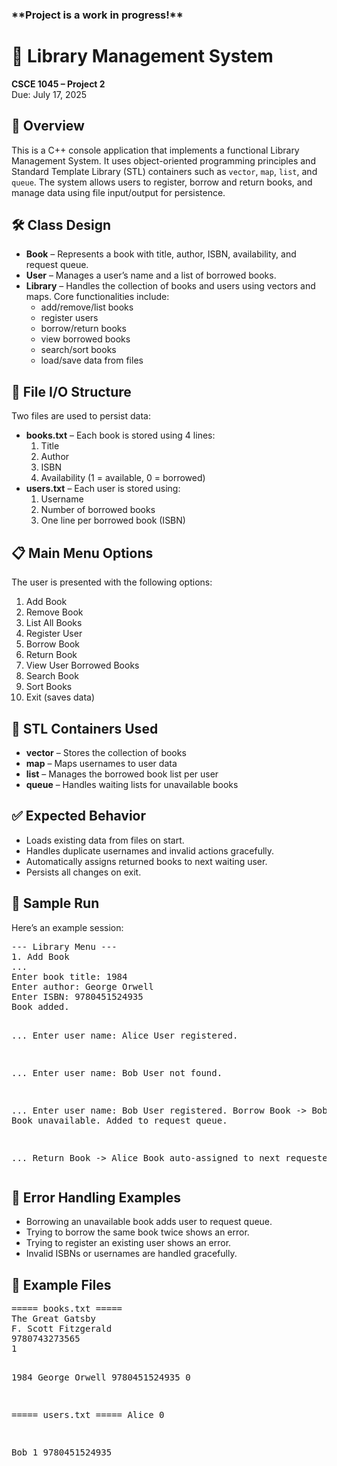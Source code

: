 <!DOCTYPE html>
<html lang="en">
<head>
  <meta charset="UTF-8">

</head>
<body>
  <h3>**Project is a work in progress!**</h3>
  <h1>📘 Library Management System</h1>
  <p><strong>CSCE 1045 – Project 2</strong><br>Due: July 17, 2025</p>

  <div class="section">
    <h2>📄 Overview</h2>
    <p>This is a C++ console application that implements a functional Library Management System. It uses object-oriented programming principles and Standard Template Library (STL) containers such as <code>vector</code>, <code>map</code>, <code>list</code>, and <code>queue</code>. The system allows users to register, borrow and return books, and manage data using file input/output for persistence.</p>
  </div>

  <div class="section">
    <h2>🛠 Class Design</h2>
    <ul>
      <li><strong>Book</strong> – Represents a book with title, author, ISBN, availability, and request queue.</li>
      <li><strong>User</strong> – Manages a user’s name and a list of borrowed books.</li>
      <li><strong>Library</strong> – Handles the collection of books and users using vectors and maps. Core functionalities include:
        <ul>
          <li>add/remove/list books</li>
          <li>register users</li>
          <li>borrow/return books</li>
          <li>view borrowed books</li>
          <li>search/sort books</li>
          <li>load/save data from files</li>
        </ul>
      </li>
    </ul>
  </div>

  <div class="section">
    <h2>💾 File I/O Structure</h2>
    <p>Two files are used to persist data:</p>
    <ul>
      <li><strong>books.txt</strong> – Each book is stored using 4 lines:
        <ol>
          <li>Title</li>
          <li>Author</li>
          <li>ISBN</li>
          <li>Availability (1 = available, 0 = borrowed)</li>
        </ol>
      </li>
      <li><strong>users.txt</strong> – Each user is stored using:
        <ol>
          <li>Username</li>
          <li>Number of borrowed books</li>
          <li>One line per borrowed book (ISBN)</li>
        </ol>
      </li>
    </ul>
  </div>

  <div class="section">
    <h2>📋 Main Menu Options</h2>
    <p>The user is presented with the following options:</p>
    <ol>
      <li>Add Book</li>
      <li>Remove Book</li>
      <li>List All Books</li>
      <li>Register User</li>
      <li>Borrow Book</li>
      <li>Return Book</li>
      <li>View User Borrowed Books</li>
      <li>Search Book</li>
      <li>Sort Books</li>
      <li>Exit (saves data)</li>
    </ol>
  </div>

  <div class="section">
    <h2>🧰 STL Containers Used</h2>
    <ul>
      <li><strong>vector</strong> – Stores the collection of books</li>
      <li><strong>map</strong> – Maps usernames to user data</li>
      <li><strong>list</strong> – Manages the borrowed book list per user</li>
      <li><strong>queue</strong> – Handles waiting lists for unavailable books</li>
    </ul>
  </div>

  <div class="section">
    <h2>✅ Expected Behavior</h2>
    <ul>
      <li>Loads existing data from files on start.</li>
      <li>Handles duplicate usernames and invalid actions gracefully.</li>
      <li>Automatically assigns returned books to next waiting user.</li>
      <li>Persists all changes on exit.</li>
    </ul>
  </div>

  <div class="section">
    <h2>🧪 Sample Run</h2>
    <p>Here’s an example session:</p>
    <pre>
--- Library Menu ---
1. Add Book
...
Enter book title: 1984
Enter author: George Orwell
Enter ISBN: 9780451524935
Book added.

...
Enter user name: Alice
User registered.

...
Enter user name: Bob
User not found.

...
Enter user name: Bob
User registered.
Borrow Book -> Bob -> Book unavailable. Added to request queue.

...
Return Book -> Alice
Book auto-assigned to next requester: Bob
    </pre>
  </div>

  <div class="section">
    <h2>🚫 Error Handling Examples</h2>
    <ul>
      <li>Borrowing an unavailable book adds user to request queue.</li>
      <li>Trying to borrow the same book twice shows an error.</li>
      <li>Trying to register an existing user shows an error.</li>
      <li>Invalid ISBNs or usernames are handled gracefully.</li>
    </ul>
  </div>

  <div class="section">
    <h2>📎 Example Files</h2>
    <pre>
===== books.txt =====
The Great Gatsby
F. Scott Fitzgerald
9780743273565
1

1984
George Orwell
9780451524935
0

===== users.txt =====
Alice
0

Bob
1
9780451524935
    </pre>
  </div>

</body>
</html>
